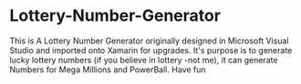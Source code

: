 # Lottery-Number-Generator
This is A Lottery Number Generator originally designed in Microsoft Visual Studio and imported onto Xamarin for upgrades. It's purpose is to generate lucky lottery numbers (if you believe in lottery -not me), it can generate Numbers for Mega Millions and PowerBall. Have fun
